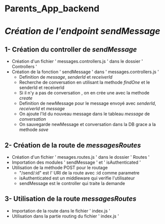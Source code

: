 # Parents_App_backend

# <em>Création de l'endpoint sendMessage</em>

## 1- Création du controller de <em>sendMessage</em>
 * Création d'un fichier ' messages.controllers.js ' dans le dossier ' Controllers '
 * Création de la fonction ' sendMessage ' dans ' messages.controllers.js '
    - Definition de <em>message</em>, <em>senderId</em> et <em>receiverId</em>
    - Recherche de conversation en utilisant la methode <em>findOne</em> et le senderId et receiverId
    - Si il n'y a pas de conversation , on en crée une avec la methode <em>create</em>
    - Definition de newMessage pour le message envoyé avec <em>senderId</em>, <em>receiverId</em> et <em>message</em>
    - On ajoute l'Id du nouveau message dans le tableau <em>message</em> de <em>conversation</em>
    - On sauvegarde newMessage et conversation dans la DB grace a la methode <em>save</em>

## 2- Création de la route de <em>messagesRoutes</em>
 * Création d'un fichier ' mesages.routes.js ' dans le dossier ' Routes '
 * Importation des modules ' sendMessage ' et ' isAuthenticated '
 * Utilisation de la méthode POST pour le routage
   - "/send/:id" est l' URI de la route avec :id comme parametre
   - isAuthenticated est un middleware qui verifie l'utilisateur
   - sendMessage est le controller qui traite la demande


## 3- Utilisation de la route <em>messagesRoutes</em>
 * Importation de la route dans le fichier ' index.js '
 * Utilisation dans la partie routing du fichier ' index.js '
     

    
